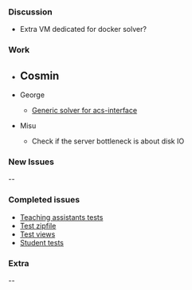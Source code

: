 ### Discussion ###
* Extra VM dedicated for docker solver?

### Work ###
* Cosmin
    --

* George
     * [Generic solver for acs-interface](https://github.com/vmck/acs-interface/issues/225)

* Misu
     * Check if the server bottleneck is about disk IO

### New Issues ###
--

### Completed issues ###
* [Teaching assistants tests](https://github.com/vmck/acs-interface/issues/210)
* [Test zipfile](https://github.com/vmck/acs-interface/issues/216)
* [Test views](https://github.com/vmck/acs-interface/issues/215)
* [Student tests](https://github.com/vmck/acs-interface/issues/209)

### Extra ###
--
